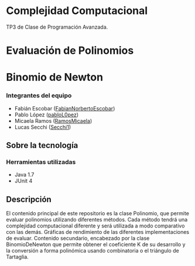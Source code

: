 # Complejidad Computacional
TP3 de Clase de Programación Avanzada.

# Evaluación de Polinomios
# Binomio de Newton

### Integrantes del equipo

* Fabián Escobar ([FabianNorbertoEscobar](https://github.com/FabianNorbertoEscobar))
* Pablo López ([pabloL0pez](https://github.com/pabloL0pez))
* Micaela Ramos ([RamosMicaela](https://github.com/RamosMicaela))
* Lucas Secchi ([Secchi1](https://github.com/Secchi1))

## Sobre la tecnología

### Herramientas utilizadas

* Java 1.7
* JUnit 4

## Descripción
El contenido principal de este repositorio es la clase Polinomio, que permite evaluar polinomios utilizando diferentes métodos.
Cada método tendrá una complejidad computacional diferente y será utilizada a modo comparativo con las demás.
Gráficas de rendimiento de las diferentes implementaciones de evaluar. 
Contenido secundario, encabezado por la clase BinomioDeNewton que permite obtener el coeficiente K de su desarrollo y la conversión a forma polinómica usando combinatoria o el triángulo de Tartaglia.
